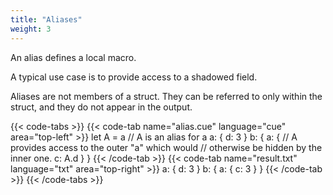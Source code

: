 ```yaml
---
title: "Aliases"
weight: 3
---
```


An alias defines a local macro.

A typical use case is to provide access to a shadowed field.

Aliases are not members of a struct. They can be referred to only within the
struct, and they do not appear in the output.

{{< code-tabs >}}
{{< code-tab name="alias.cue" language="cue"  area="top-left" >}}
let A = a // A is an alias for a
a: {
	d: 3
}
b: {
	a: {
		// A provides access to the outer "a" which would
		// otherwise be hidden by the inner one.
		c: A.d
	}
}
{{< /code-tab >}}
{{< code-tab name="result.txt" language="txt"  area="top-right" >}}
a: {
    d: 3
}
b: {
    a: {
        c: 3
    }
}
{{< /code-tab >}}
{{< /code-tabs >}}

